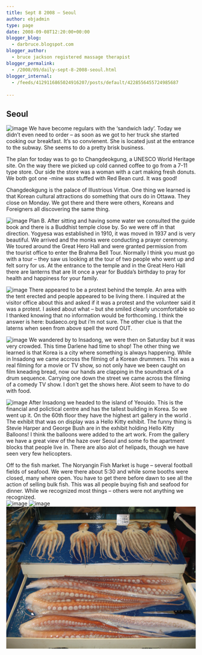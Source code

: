 ```yaml
---
title: Sept 8 2008 – Seoul
author: ebjadmin
type: page
date: 2008-09-08T12:20:00+00:00
blogger_blog:
  - darbruce.blogspot.com
blogger_author:
  - bruce jackson registered massage therapist
blogger_permalink:
  - /2008/09/daily-sept-8-2008-seoul.html
blogger_internal:
  - /feeds/4129116865024916207/posts/default/4228556455724985687

---
```


## Seoul

![image](images/IMG_0448.JPG)
We have become regulars with the &#8216;sandwich lady&#8217;. Today we didn&#8217;t even need to order – as soon as we got to her truck she started cooking our breakfast. It&#8217;s so convienent. She is located just at the entrance to the subway. She seems to do a pretty brisk business. 

The plan for today was to go to Changdeokgung, a UNESCO World Heritage site. On the way there we picked up cold canned coffee to go from a 7-11 type store. Our side the store was a woman with a cart making fresh donuts. We both got one -mine was stuffed with Red Bean curd. It was good!

Changdeokgung is the palace of Illustrious Virtue. One thing we learned is that Korean cultural attractions do something that ours do in Ottawa. They close on Monday. We got there and there were others, Koreans and Foreigners all discovering the same thing. 

![image](images/IMG_0455.JPG)
Plan B. After sitting and having some water we consulted the guide book and there is a Buddhist temple close by. So we were off in that direction. Yogyesa was established in 1910, it was moved in 1937 and is very beautiful. We arrived and the monks were conducting a prayer ceremony. We toured around the Great Hero Hall and were granted permission from the tourist office to enter the Brahma Bell Tour. Normally I think you must go with a tour – they saw us looking at the tour of two people who went up and felt sorry for us. At the entrance to the temple and in the Great Hero Hall there are lanterns that are lit once a year for Budda&#8217;s birthday to pray for health and happiness for your family. 

![image](images/IMG_0475.JPG)
There appeared to be a protest behind the temple. An area with the tent erected and people appeared to be living there. I inquired at the visitor office about this and asked if it was a protest and the volunteer said it was a protest. I asked about what – but she smiled clearly uncomfortable so I thanked knowing that no information would be forthcoming. I think the answer is here: budaeco.org but i&#8217;m not sure. The other clue is that the laterns when seen from above spell the word OUT.

![image](images/IMG_0487.JPG)
We wandered by to Insadong, we were then on Saturday but it was very crowded. This time Darlene had time to shop! The other thing we learned is that Korea is a city where something is always happening. While in Insadong we came accross the filming of a Korean drummers. This was a real filming for a movie or TV show, so not only have we been caught on film kneading bread, now our hands are clapping in the soundtrack of a drum sequence. Carrying one down the street we came across the filming of a comedy TV show. I don&#8217;t get the shows here. Alot seem to have to do with food.

![image](images/IMG_0515.JPG)
After Insadong we headed to the island of Yeouido. This is the financial and polictical centre and has the tallest building in Korea. So we went up it. On the 60th floor they have the highest art gallery in the world . The exhibit that was on display was a Hello Kitty exhibit. The funny thing is Stevie Harper and George Bush are in the exhibit holding Hello Kitty Balloons! I think the balloons were added to the art work. From the gallery we have a great view of the haze over Seoul and some fo the apartment blocks that people live in. There are also alot of helipads, though we have seen very few helicopters.

Off to the fish market. The Noryangin Fish Market is huge – several football fields of seafood. We were there about 5:30 and while some booths were closed, many where open. You have to get there before dawn to see all the action of selling bulk fish. This was all people buying fish and seafood for dinner. While we recognized most things – others were not anything we recognized.  
![image](images/IMG_0525.JPG)
![image](images/IMG_0528.JPG)
![image](images/IMG_0529.JPG)
